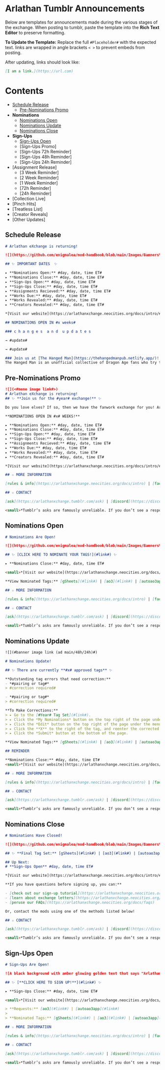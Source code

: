 # Arlathan Tumblr Announcements

Below are templates for announcements made during the various stages of the
exchange. When posting to tumblr, paste the template into the **Rich Text Editor** to preserve formatting.

**To Update the Template:** Replace the full `#Placeholder#` with the expected
text. links are wrapped in angle brackets `< >` to prevent embeds from posting.

After updating, links should look like:

```markdown
[I am a link.](https://url.com)
```

# Contents

- [Schedule Release](./Tumblr%20Announcements.md#schedule-release)
  - [Pre-Nominations Promo](./Tumblr%20Announcements.md#pre-nominations-promo)
- **Nominations**
  - [Nominations Open](./Tumblr%20Announcements.md#nominations-open)
  - [Nominations Update](./Tumblr%20Announcements.md#nominations-update)
  - [Nominations Close](./Tumblr%20Announcements.md#nominations-close)
- **Sign-Ups**
  - [Sign-Ups Open](./Tumblr%20Announcements.md#sign-ups-open)
  - [Sign-Ups Promo]
  - [Sign-Ups 72h Reminder]
  - [Sign-Ups 48h Reminder]
  - [Sign-Ups 24h Reminder]
- [Assignment Release]
  - [3 Week Reminder]
  - [2 Week Reminder]
  - [1 Week Reminder]
  - [72h Reminder]
  - [24h Reminder]
- [Collection Live]
- [Pinch Hits]
- [Treatless List]
- [Creator Reveals]
- [Other Updates]

## Schedule Release
```markdown
# Arlathan eXchange is returning!

![](https://github.com/enigmalea/mod-handbook/blob/main/Images/Banners%20and%20Ads/Arlathan%20eXchange/AdMain.gif?raw=true)

## ✨ IMPORTANT DATES  ✨

▸ **Nominations Open:** #day, date, time ET#
▸ **Nominations Close:** #day, date, time ET#
▸ **Sign-Ups Open:** #day, date, time ET#
▸ **Sign-Ups Close:** #day, date, time ET#
▸ **Assignments Recieved:** #day, date, time ET#
▸ **Works Due:** #day, date, time ET#
▸ **Works Revealed:** #day, date, time ET#
▸ **Creators Revealed:** #day, date, time ET#

*[Visit our website](https://arlathanxchange.neocities.org/docs/intro/#schedule) to see the above schedule in your local time.*

## NOMINATIONS OPEN IN #x weeks#

### c h a n g e s  a n d  u p d a t e s

→ #update#

→ #update#

### Join us at [The Hanged Man](https://thehangedmanpub.netlify.app/)!
The Hanged Man is an unofficial collective of Dragon Age fans who try to make a positive difference in the fandom community by giving fans a place to chat, share and create content, and interact. You can read more on [our website](https://arlathanxchange.neocities.org/mod).
```

## Pre-Nominations Promo
```markdown
![](<#meme image link#>)
# Arlathan eXchange is returning!
## ✨ **Join us for the #year# exchange!** ✨

Do you love elves? If so, then we have the fanwork exchange for you! Arlathan Exchange is a celebration of Elvhen characters and is open to gen fic, ships, or solo/introspective pieces that focus on elfy goodness, whether that’s Dalish, city, or even Evanuris.

**NOMINATIONS OPEN IN #x# WEEKS!**

▸ **Nominations Open:** #day, date, time ET#
▸ **Nominations Close:** #day, date, time ET#
▸ **Sign-Ups Open:** #day, date, time ET#
▸ **Sign-Ups Close:** #day, date, time ET#
▸ **Assignments Recieved:** #day, date, time ET#
▸ **Works Due:** #day, date, time ET#
▸ **Works Revealed:** #day, date, time ET#
▸ **Creators Revealed:** #day, date, time ET#

*[Visit our website](https://arlathanxchange.neocities.org/docs/intro/#schedule) to see the above schedule in your local time.*

## ☆ MORE INFORMATION

[rules & info](https://arlathanxchange.neocities.org/docs/intro) | [faq](https://arlathanxchange.neocities.org/docs/faqs)

## ☆ CONTACT

[ask](https://arlathanxchange.tumblr.com/ask) | [discord](https://discord.gg/F73NDYMeGC) | email: arlathanxchange@gmail.com

<small>*Tumblr’s asks are famously unreliable. If you don’t see a response within 72 hours please feel free to resend the ask or send an email.*</small>
```

## Nominations Open
```markdown
# Nominations Are Open!

![](https://github.com/enigmalea/mod-handbook/blob/main/Images/Banners%20and%20Ads/Arlathan%20eXchange/AdMain.gif?raw=true)

## ✨ [CLICK HERE TO NOMINATE YOUR TAGS!](#link#) ✨

▸ **Nominations Close:** #day, date, time ET#

<small>*[Visit our website](https://arlathanxchange.neocities.org/docs/intro/#schedule) to see the schedule in your local time.*</small>

**View Nominated Tags:** [gSheets](#link#) | [ao3](#link#) | [autoao3app](#link#)  

## ☆ MORE INFORMATION

[rules & info](https://arlathanxchange.neocities.org/docs/intro) | [faq](https://arlathanxchange.neocities.org/docs/faqs) | [how to nominate](https://arlathanxchange.neocities.org/docs/tutorials/nominate/)

## ☆ CONTACT

[ask](https://arlathanxchange.tumblr.com/ask) | [discord](https://discord.gg/F73NDYMeGC) | **email:** arlathanxchange@gmail.com

<small>*Tumblr’s asks are famously unreliable. If you don’t see a response within 72 hours please feel free to resend the ask or send an email.*</small>
```

## Nominations Update
```markdown
![](#banner image link (ad main/48h/24h)#)

# Nominations Update!

## ✨ There are currently **#x# approved tags** ✨

**Outstanding tag errors that need correction:**
- *#pairing or tag#*
> #correction required#

- *#pairing or tag#*
> #correction required#

**To Make Corrections:**
> ▸ Go to the [#Year# Tag Set](#link#).
> ▸ Click the *My Nominations* button on the top right of the page under the menu bar.
> ▸ Click the *Edit* button on the top right of the page under the menu bar.
> ▸ Click the **X** to the right of the tag, and reenter the corrected tag in the text box that appears.
> ▸ Click the *Submit* button at the bottom of the page. 

**View Nominated Tags:** [gSheets](#link#) | [ao3](#link#) | [autoao3app](#link#)  

## REMINDER

**Nominations Close:** #day, date, time ET#
<small>*[Visit our website](https://arlathanxchange.neocities.org/docs/intro/#schedule) to see the schedule in your local time.*</small>

## ☆ MORE INFORMATION

[rules & info](https://arlathanxchange.neocities.org/docs/intro) | [faq](https://arlathanxchange.neocities.org/docs/faqs) | [how to nominate](https://arlathanxchange.neocities.org/docs/tutorials/nominate/)

## ☆ CONTACT

[ask](https://arlathanxchange.tumblr.com/ask) | [discord](https://discord.gg/F73NDYMeGC) | **email:** arlathanxchange@gmail.com

<small>*Tumblr’s asks are famously unreliable. If you don’t see a response within 72 hours please feel free to resend the ask or send an email.*</small>
```

## Nominations Close
```markdown
# Nominations Have Closed!

![](https://github.com/enigmalea/mod-handbook/blob/main/Images/Banners%20and%20Ads/Arlathan%20eXchange/AdMain.gif?raw=true)

## ✨ **Final Tag Set:** [gSheets](#link#) | [ao3](#link#) | [autoao3app](#link#) ✨

## Up Next:
# **Sign-Ups Open** #day, date, time ET#

*[Visit our website](https://arlathanxchange.neocities.org/docs/intro/#schedule) to see the schedule in your local time.*

**If you have questions before signing up, you can:**

- [check out our sign-up tutorial](https://arlathanxchange.neocities.org/docs/tutorials/signups)
- [learn about exchange letters](https://arlathanxchange.neocities.org/docs/tutorials/letters/)
- [peruse our FAQs](https://arlathanxchange.neocities.org/docs/faqs)

Or, contact the mods using one of the methods listed below!

## ☆ CONTACT

[ask](https://arlathanxchange.tumblr.com/ask) | [discord](https://discord.gg/F73NDYMeGC) | **email:** arlathanxchange@gmail.com

<small>*Tumblr’s asks are famously unreliable. If you don’t see a response within 72 hours please feel free to resend the ask or send an email.*</small>
```

## Sign-Ups Open
```markdown
# Sign-Ups Are Open!

![A black background with amber glowing golden text that says "Arlathan eXchange" in a script font which is decorated with leaves. A golden magical light flies around the text wrapping around it and sparkling as if by magic.](https://github.com/enigmalea/mod-handbook/blob/main/Images/Banners%20and%20Ads/Arlathan%20eXchange/AdMain.gif?raw=true)

## ✨ [**CLICK HERE TO SIGN UP!**](#link#) ✨

▸ **Sign-Ups Close:** #day, date, time ET#

<small>*[Visit our website](https://arlathanxchange.neocities.org/docs/intro/#schedule) to see the schedule in your local time.*</small>

> **Requests:** [ao3](#link#) | [autoao3app](#link#)
>ㅤㅤ ㅤ ㅤ
> **Nominated Tags:** [gSheets](#link#) | [ao3](#link#) | [autoao3app](#link#)

## ☆ MORE INFORMATION

[rules & info](https://arlathanxchange.neocities.org/docs/intro) | [faq](https://arlathanxchange.neocities.org/docs/faqs) | [about exchange letters](https://arlathanxchange.neocities.org/docs/tutorials/letters/) | [how to sign up](https://arlathanxchange.neocities.org/docs/tutorials/signups)

## ☆ CONTACT

[ask](https://arlathanxchange.tumblr.com/ask) | [discord](https://discord.gg/F73NDYMeGC) | **email:** arlathanxchange@gmail.com

<small>*Tumblr’s asks are famously unreliable. If you don’t see a response within 72 hours please feel free to resend the ask or send an email.*</small>
```
